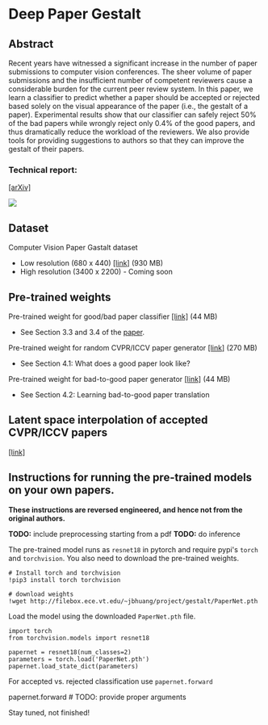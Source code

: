 
# Deep Paper Gestalt

## Abstract

Recent years have witnessed a significant increase in the number of paper submissions to computer vision conferences. The sheer volume of paper submissions and the insufficient number of competent reviewers cause a considerable burden for the current peer review system. In this paper, we learn a classifier to predict whether a paper should be accepted or rejected based solely on the visual appearance of the paper (i.e., the gestalt of a paper). Experimental results show that our classifier can safely reject 50% of the bad papers while wrongly reject only 0.4% of the good papers, and thus dramatically reduce the workload of the reviewers. We also provide tools for providing suggestions to authors so that they can improve the gestalt of their papers.

### Technical report: 
[[arXiv]](https://arxiv.org/pdf/1812.08775.pdf)

<img src=http://filebox.ece.vt.edu/~jbhuang/project/gestalt/this_paper.png>

## Dataset

Computer Vision Paper Gastalt dataset 
- Low resolution (680 x 440) [[link]](http://filebox.ece.vt.edu/~jbhuang/project/gestalt/CVPG_Dataset_LowRes.zip) (930 MB)
- High resolution (3400 x 2200) - Coming soon

## Pre-trained weights

Pre-trained weight for good/bad paper classifier [[link]](http://filebox.ece.vt.edu/~jbhuang/project/gestalt/PaperNet.pth) (44 MB)
- See Section 3.3 and 3.4 of the [paper](https://arxiv.org/pdf/1812.08775.pdf).

Pre-trained weight for random CVPR/ICCV paper generator [[link]](http://filebox.ece.vt.edu/~jbhuang/project/gestalt/network-snapshot-011203.pkl) (270 MB)
- See Section 4.1: What does a good paper look like?

Pre-trained weight for bad-to-good paper generator [[link]](http://filebox.ece.vt.edu/~jbhuang/project/gestalt/latest_net_G_A.pth) (44 MB)
- See Section 4.2: Learning bad-to-good paper translation

## Latent space interpolation of accepted CVPR/ICCV papers
[[link]](https://www.youtube.com/watch?v=yQLsZLf02yg)

## Instructions for running the pre-trained models on your own papers.

**These instructions are reversed engineered, and hence not from the original authors.**

**TODO:** include preprocessing starting from a pdf
**TODO:** do inference

The pre-trained model runs as `resnet18` in pytorch and require pypi's `torch` and `torchvision`. You also need to download the pre-trained weights.

    # Install torch and torchvision
    !pip3 install torch torchvision
    
    # download weights
    !wget http://filebox.ece.vt.edu/~jbhuang/project/gestalt/PaperNet.pth
 
Load the model using the downloaded `PaperNet.pth` file.

    import torch
    from torchvision.models import resnet18

    papernet = resnet18(num_classes=2)
    parameters = torch.load('PaperNet.pth')
    papernet.load_state_dict(parameters)

For accepted vs. rejected classification use `papernet.forward`

   papernet.forward # TODO: provide proper arguments

Stay tuned, not finished! 
